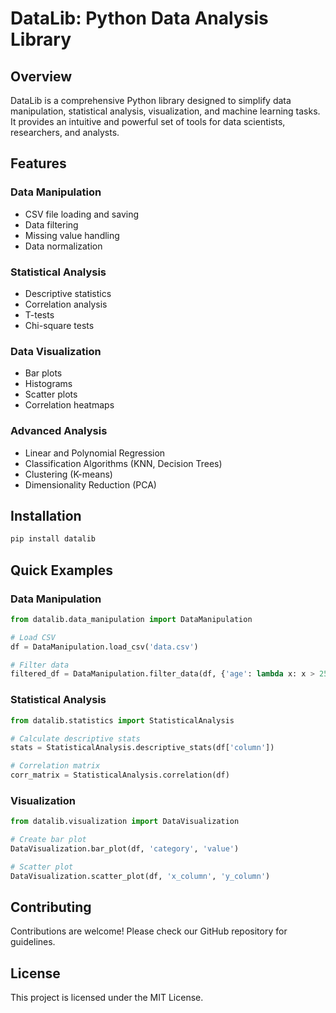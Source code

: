 # DataLib: Python Data Analysis Library

## Overview

DataLib is a comprehensive Python library designed to simplify data manipulation, statistical analysis, visualization, and machine learning tasks. It provides an intuitive and powerful set of tools for data scientists, researchers, and analysts.

## Features

### Data Manipulation
- CSV file loading and saving
- Data filtering
- Missing value handling
- Data normalization

### Statistical Analysis
- Descriptive statistics
- Correlation analysis
- T-tests
- Chi-square tests

### Data Visualization
- Bar plots
- Histograms
- Scatter plots
- Correlation heatmaps

### Advanced Analysis
- Linear and Polynomial Regression
- Classification Algorithms (KNN, Decision Trees)
- Clustering (K-means)
- Dimensionality Reduction (PCA)

## Installation

```bash
pip install datalib
```

## Quick Examples

### Data Manipulation
```python
from datalib.data_manipulation import DataManipulation

# Load CSV
df = DataManipulation.load_csv('data.csv')

# Filter data
filtered_df = DataManipulation.filter_data(df, {'age': lambda x: x > 25})
```

### Statistical Analysis
```python
from datalib.statistics import StatisticalAnalysis

# Calculate descriptive stats
stats = StatisticalAnalysis.descriptive_stats(df['column'])

# Correlation matrix
corr_matrix = StatisticalAnalysis.correlation(df)
```

### Visualization
```python
from datalib.visualization import DataVisualization

# Create bar plot
DataVisualization.bar_plot(df, 'category', 'value')

# Scatter plot
DataVisualization.scatter_plot(df, 'x_column', 'y_column')
```

## Contributing

Contributions are welcome! Please check our GitHub repository for guidelines.

## License

This project is licensed under the MIT License.